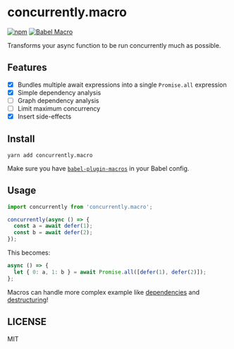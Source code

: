 # concurrently.macro

[![npm](https://img.shields.io/npm/v/concurrently.macro)](https://www.npmjs.com/package/concurrently.macro)
[![Babel Macro](https://img.shields.io/badge/babel--macro-%F0%9F%8E%A3-f5da55.svg?style=flat-square)](https://github.com/kentcdodds/babel-plugin-macros)

Transforms your async function to be run concurrently much as possible.

## Features

- [x] Bundles multiple await expressions into a single `Promise.all` expression
- [x] Simple dependency analysis
- [ ] Graph dependency analysis
- [ ] Limit maximum concurrency
- [x] Insert side-effects

## Install

```
yarn add concurrently.macro
```

Make sure you have [`babel-plugin-macros`](https://github.com/kentcdodds/babel-plugin-macros) in your Babel config.

## Usage

```js
import concurrently from 'concurrently.macro';

concurrently(async () => {
  const a = await defer(1);
  const b = await defer(2);
});
```

This becomes:

```js
async () => {
  let { 0: a, 1: b } = await Promise.all([defer(1), defer(2)]); 
};
```

Macros can handle more complex example like [dependencies](__tests__/__fixtures__/dependencies/code.ts) and [destructuring](__tests__/__fixtures__/destructuring/code.ts)!

## LICENSE

MIT
